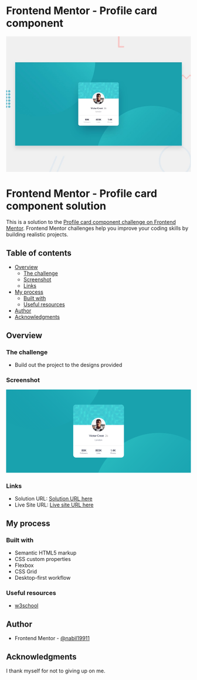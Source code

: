 # Frontend Mentor - Profile card component

![Design preview for the Profile card component coding challenge](./design/desktop-preview.jpg)

# Frontend Mentor - Profile card component solution

This is a solution to the [Profile card component challenge on Frontend Mentor](https://www.frontendmentor.io/challenges/profile-card-component-cfArpWshJ). Frontend Mentor challenges help you improve your coding skills by building realistic projects.

## Table of contents

- [Overview](#overview)
  - [The challenge](#the-challenge)
  - [Screenshot](#screenshot)
  - [Links](#links)
- [My process](#my-process)
  - [Built with](#built-with)
  - [Useful resources](#useful-resources)
- [Author](#author)
- [Acknowledgments](#acknowledgments)

## Overview

### The challenge

- Build out the project to the designs provided

### Screenshot

![](./solution/solution.png)

### Links

- Solution URL: [Solution URL here](https://github.com/Nabil19911/Frontend-Mentor-Profile-card-component)
- Live Site URL: [Live site URL here](https://nabil19911.github.io/Frontend-Mentor-Profile-card-component/)

## My process

### Built with

- Semantic HTML5 markup
- CSS custom properties
- Flexbox
- CSS Grid
- Desktop-first workflow

### Useful resources

- [w3school](https://www.w3school.com)

## Author

- Frontend Mentor - [@nabil19911](https://www.frontendmentor.io/profile/Nabil19911)

## Acknowledgments

I thank myself for not to giving up on me.
